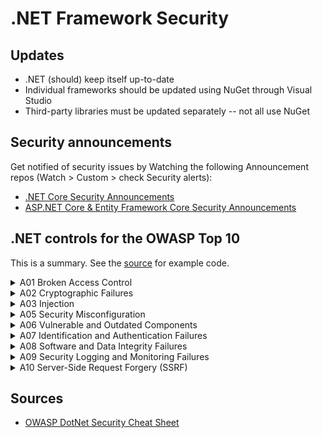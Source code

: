 # .NET Framework Security

## Updates

* .NET (should) keep itself up-to-date
* Individual frameworks should be updated using NuGet through Visual Studio
* Third-party libraries must be updated separately -- not all use NuGet

## Security announcements

Get notified of security issues by Watching the following Announcement repos (Watch > Custom > check Security alerts):

* [.NET Core Security Announcements](https://github.com/dotnet/announcements)
* [ASP.NET Core & Entity Framework Core Security Announcements](https://github.com/aspnet/Announcements)

## .NET controls for the OWASP Top 10

This is a summary. See the [source](https://cheatsheetseries.owasp.org/cheatsheets/DotNet_Security_Cheat_Sheet.html) for example code.

<details>
  <summary> A01 Broken Access Control </summary>

* Set the ```CookieHttpOnly``` flag to protect cookies from client-side scripts
* Set ```ExpireTimeSpan``` to a reasonable session timeout (check for company policy value)
* Set ```SlidingExpiration``` to ```false```
* Set the ```requireSSL``` flag in the config transforms to only send encrypted cookies
* Throttle requests using ```AllowXRequestsEveryXSecondsAttribute``` to thwart brute force attacks during these procdedures:
  * User registration
  * Logon
  * Password reset
* For APIs, authorize users on all externally facing endpoints using ```[Authorize]```  or ```System.Web.Security.Roles.IsUserInRole()```
* Always ensure the logged-in user is intended to have access to a requested resource

## Anti-patterns

**Do not:**
* Write custom authentication or session management code
* Give user feedback on whether the entered username exists on Logon, Registration, or Password reset

</details>


<details>
  <summary> A02 Cryptographic Failures </summary>

## General encryption
* Use a strong hashing algorithm such as AES-512:
  * General hashing: ```System.Security.Cryptography.SHA512```
  * Password hashing: ```Microsoft.AspNetCore.Cryptography.KeyDerivation.Pbkdf2```
* When hashing non-unique inputs such as passwords, salt the value before hashing
* Protect encryption keys more than any other asset (see the [OWASP Key Management Cheat Sheet](https://cheatsheetseries.owasp.org/cheatsheets/Key_Management_Cheat_Sheet.html#storage))
* Use TLS 1.2 or later for an entire web site (se the [OWASP Transport Layer Security Cheat Sheet](https://cheatsheetseries.owasp.org/cheatsheets/Transport_Layer_Security_Cheat_Sheet.html))
* Check a web site's configuration using [SSL Test](https://www.ssllabs.com/ssltest/) or [TestSSL](https://testssl.sh/)
* Ensure headers do not disclose information about the web app
* Make sure the application easily supports a future change of cryptographic algorithms
* Have a cryptography expert review design and code, as even the most trivial error can severely weaken encryption

## Anti-patterns

**Do not:**
* Write custom cryptographic functions
* Write any cryptographic code if possible -- instead use pre-existing secrets management solutions. If that's not possible, use a trusted and well-known library rather than using .NET built-ins (it's easy to make cryptographic errors with them)

## Encryption at rest (local storage)

* Use the [Windows Data Protection API (DPAPI)](https://docs.microsoft.com/en-us/dotnet/standard/security/how-to-use-data-protection) for secure local storage
* Follow the algorithm guidance in the [OWASP Cryptographic Storage Cheat Sheet](https://cheatsheetseries.owasp.org/cheatsheets/Cryptographic_Storage_Cheat_Sheet.html#algorithms)

</details>

<details>
  <summary> A03 Injection </summary>

## SQL Injection

* Use an object relational mapper (ORM) or stored procedures
* Use parameterized queries where a direct SQL query must be used
* See the [OWASP Query Parameterization Cheat Sheet](https://cheatsheetseries.owasp.org/cheatsheets/Query_Parameterization_Cheat_Sheet.html)
* Practice Least Privilege: connect to the database using an account with the smallest set of permissions required to do its job

## Anti-patterns

**Do not:**
* Concatenate strings anywhere and execute them against the database (known as dynamic SQL)
* It is possible to accidentally write dynamic SQL with ORMs or stored procedures, so check everything
* Connect to the database using the database administrator account

## OS Injection

* Use ```System.Diagnostics.Process.Start``` to call underlying OS functions
* See the [OWASP OS Command Injection Defense Cheat Sheet](https://cheatsheetseries.owasp.org/cheatsheets/OS_Command_Injection_Defense_Cheat_Sheet.html)
* Use allowlist validation on all user-controlled input to prevent improperly formed data from entering the system (see the [OWASP Input Validation Cheat Sheet](https://cheatsheetseries.owasp.org/cheatsheets/Input_Validation_Cheat_Sheet.html))
* Try to accept only simple alphanumeric characters as user input
* Look at alternatives to passing raw untrusted values via command-line parameters (e.g. encoding using Base64 and decoding in the receiving application)

## Anti-patterns

**Do not:**
* Assume sanitizing special characters without actually removing them is sufficient; combinations of ```\```, ```'```, and ```@``` may have an unexpected impact on sanitization
* Rely on methods without a security guarantee (e.g. ``` ProcessStartInfo.ArgumentList``` warns that it is not safe for untrusted input)

## LDAP injection

* Some characters used in Distinguished Names must be escaped with the backslash
* See the [OWASP LDAP Injection Prevention Cheat Sheet](https://cheatsheetseries.owasp.org/cheatsheets/LDAP_Injection_Prevention_Cheat_Sheet.html)

</details>


<details>
  <summary> A05 Security Misconfiguration </summary>

## Debug and stack traces

* Turn off debug and traces in production using web.config transforms
* Redirect requests made over HTTP to HTTPS

## Anti-patterns

**Do not:**
* Use default passwords

## Cross-Site Request Forgery (CSRF)

See the [OWASP Cross-Site Request Forgery Prevention Cheat Sheet](https://cheatsheetseries.owasp.org/cheatsheets/Cross-Site_Request_Forgery_Prevention_Cheat_Sheet.html)

### For .NET Framework:
* Send the anti-forgery token with every POST/PUT request
* Then validate the token at the controller level ( or method level if necessary)
* Remove the token completely to invalidate on logout

### For .NET Core 2.0 or later:
* Automatically generate and verify the antiforgery token (see [Microsoft's instructions](https://docs.microsoft.com/en-us/aspnet/core/security/anti-request-forgery?view=aspnetcore-7.0#aspnet-core-antiforgery-configuration))

### For .NET Core/Framework with AJAX:
* Attach the anti-forgery token to AJAX requests

## Anti-patterns

**Do not:**
* Send sensitive data without validating Anti-Forgery-Tokens

</details>


<details>
  <summary> A06 Vulnerable and Outdated Components </summary>

* Keep the .NET Framework updated with the latest patches
* Keep NuGet packages used updated
* Use a Software Composition Analysis tool in the CI/CD pipeline (e.g.  [OWASP Dependency Check](https://owasp.org/www-project-dependency-check)

</details>

<details>
  <summary> A07 Identification and Authentication Failures </summary>

* Use [ASP.NET Core Identity](https://docs.microsoft.com/en-us/aspnet/core/security/authentication/identity?view=aspnetcore-2.2&), which is well configured by default
* Use secure salted password hashes
* Set a secure password policy 
* Set a secure cookie policy (e.g. ```HttpOnly```, expiration)

</details>

<details>
  <summary> A08 Software and Data Integrity Failures </summary>

* Digitally sign assemblies and executable files
* Use Nuget package signing
* Review code and configuration changes to avoid malicious code or dependencies being introduced
* Perform integrity checks or validate digital signatures on serialized objects received from the network
* Use .NET in-box serializers that can handle untrusted data safely, e.g.:
  * ```XmlSerializer``` and ```DataContractSerializer``` to serialize object graphs into and from XML (***not*** ```NetDataContractSerializer```)
  * ```BinaryReader``` and ```BinaryWriter``` for XML and JSON
  * ```System.Text.Json``` APIs to serialize object graphs into JSON

## Anti-patterns

**Do not:**
* Send unsigned or unencrypted serialized objects over the network
* Use the ```BinaryFormatter``` type for data processing

</details>

<details>
  <summary> A09 Security Logging and Monitoring Failures </summary>

* Log all login, access control, and server-side input validation failures with sufficient user context to identify suspicious or malicious accounts
* Establish effective monitoring and alerting
* Log the stack trace, error message, and user ID that caused the error
* See the [OWASP Logging Cheat Sheet](https://cheatsheetseries.owasp.org/cheatsheets/Logging_Cheat_Sheet.html)
* Use [Application Insights](https://docs.microsoft.com/en-us/azure/azure-monitor/app/asp-net-core) to add monitoring capabilities

## Anti-patterns

**Do not:**

* Log sensitive data (e.g. passwords)
* Log generic error messages (e.g. ```Log.Error("Error was thrown");```)

</details>

<details>
  <summary> A10 Server-Side Request Forgery (SSRF) </summary>

* Validate and sanitize all user-controlled input before using it in a request
* Use an allowlist of allowed protocols and domains
* Use ```IPAddress.TryParse()``` and ```Uri.CheckHostName()``` to check IP addresses and domain names
* See the [OWASP Server-Side Request Forgery Prevention Cheat Sheet](https://cheatsheetseries.owasp.org/cheatsheets/Server_Side_Request_Forgery_Prevention_Cheat_Sheet.html)


## Anti-patterns

**Do not:**

* Follow HTTP redirects
* Forward raw HTTP responses to the user


</details>



## Sources

* [OWASP DotNet Security Cheat Sheet](https://cheatsheetseries.owasp.org/cheatsheets/DotNet_Security_Cheat_Sheet.html)
